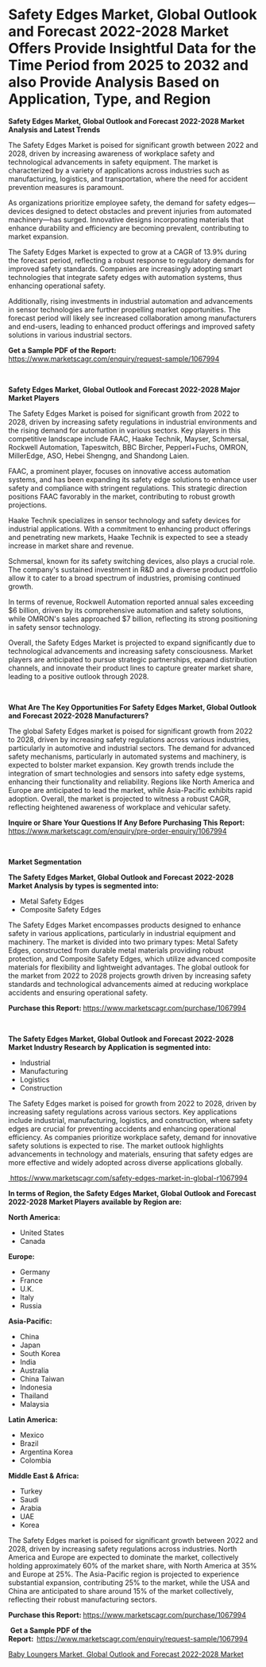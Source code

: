 <p><h1>Safety Edges Market, Global Outlook and Forecast 2022-2028 Market Offers Provide Insightful Data for the Time Period from 2025 to 2032 and also Provide Analysis Based on Application, Type, and Region</h1></p><p><strong>Safety Edges Market, Global Outlook and Forecast 2022-2028 Market Analysis and Latest Trends</strong></p>
<p><p>The Safety Edges Market is poised for significant growth between 2022 and 2028, driven by increasing awareness of workplace safety and technological advancements in safety equipment. The market is characterized by a variety of applications across industries such as manufacturing, logistics, and transportation, where the need for accident prevention measures is paramount. </p><p>As organizations prioritize employee safety, the demand for safety edges—devices designed to detect obstacles and prevent injuries from automated machinery—has surged. Innovative designs incorporating materials that enhance durability and efficiency are becoming prevalent, contributing to market expansion. </p><p>The Safety Edges Market is expected to grow at a CAGR of 13.9% during the forecast period, reflecting a robust response to regulatory demands for improved safety standards. Companies are increasingly adopting smart technologies that integrate safety edges with automation systems, thus enhancing operational safety. </p><p>Additionally, rising investments in industrial automation and advancements in sensor technologies are further propelling market opportunities. The forecast period will likely see increased collaboration among manufacturers and end-users, leading to enhanced product offerings and improved safety solutions in various industrial sectors.</p></p>
<p><strong>Get a Sample PDF of the Report:&nbsp;</strong> <a href="https://www.marketscagr.com/enquiry/request-sample/1067994?utm_campaign=3528&utm_medium=2&utm_source=Github&utm_content=ia&utm_term=21032025&utm_id=safety-edges-market-global-outlook-and-forecast-2022-2028">https://www.marketscagr.com/enquiry/request-sample/1067994</a></p>
<p>&nbsp;</p>
<p><strong>Safety Edges Market, Global Outlook and Forecast 2022-2028 Major Market Players</strong></p>
<p><p>The Safety Edges Market is poised for significant growth from 2022 to 2028, driven by increasing safety regulations in industrial environments and the rising demand for automation in various sectors. Key players in this competitive landscape include FAAC, Haake Technik, Mayser, Schmersal, Rockwell Automation, Tapeswitch, BBC Bircher, Pepperl+Fuchs, OMRON, MillerEdge, ASO, Hebei Shengng, and Shandong Laien.</p><p>FAAC, a prominent player, focuses on innovative access automation systems, and has been expanding its safety edge solutions to enhance user safety and compliance with stringent regulations. This strategic direction positions FAAC favorably in the market, contributing to robust growth projections.</p><p>Haake Technik specializes in sensor technology and safety devices for industrial applications. With a commitment to enhancing product offerings and penetrating new markets, Haake Technik is expected to see a steady increase in market share and revenue.</p><p>Schmersal, known for its safety switching devices, also plays a crucial role. The company's sustained investment in R&D and a diverse product portfolio allow it to cater to a broad spectrum of industries, promising continued growth.</p><p>In terms of revenue, Rockwell Automation reported annual sales exceeding $6 billion, driven by its comprehensive automation and safety solutions, while OMRON's sales approached $7 billion, reflecting its strong positioning in safety sensor technology.</p><p>Overall, the Safety Edges Market is projected to expand significantly due to technological advancements and increasing safety consciousness. Market players are anticipated to pursue strategic partnerships, expand distribution channels, and innovate their product lines to capture greater market share, leading to a positive outlook through 2028.</p></p>
<p>&nbsp;</p>
<p><strong>What Are The Key Opportunities For Safety Edges Market, Global Outlook and Forecast 2022-2028 Manufacturers?</strong></p>
<p><p>The global Safety Edges market is poised for significant growth from 2022 to 2028, driven by increasing safety regulations across various industries, particularly in automotive and industrial sectors. The demand for advanced safety mechanisms, particularly in automated systems and machinery, is expected to bolster market expansion. Key growth trends include the integration of smart technologies and sensors into safety edge systems, enhancing their functionality and reliability. Regions like North America and Europe are anticipated to lead the market, while Asia-Pacific exhibits rapid adoption. Overall, the market is projected to witness a robust CAGR, reflecting heightened awareness of workplace and vehicular safety.</p></p>
<p><strong>Inquire or Share Your Questions If Any Before Purchasing This Report:</strong> <a href="https://www.marketscagr.com/enquiry/pre-order-enquiry/1067994?utm_campaign=3528&utm_medium=2&utm_source=Github&utm_content=ia&utm_term=21032025&utm_id=safety-edges-market-global-outlook-and-forecast-2022-2028">https://www.marketscagr.com/enquiry/pre-order-enquiry/1067994</a></p>
<p>&nbsp;</p>
<p><strong>Market Segmentation</strong></p>
<p><strong>The Safety Edges Market, Global Outlook and Forecast 2022-2028 Market Analysis by types is segmented into:</strong></p>
<p><ul><li>Metal Safety Edges</li><li>Composite Safety Edges</li></ul></p>
<p><p>The Safety Edges Market encompasses products designed to enhance safety in various applications, particularly in industrial equipment and machinery. The market is divided into two primary types: Metal Safety Edges, constructed from durable metal materials providing robust protection, and Composite Safety Edges, which utilize advanced composite materials for flexibility and lightweight advantages. The global outlook for the market from 2022 to 2028 projects growth driven by increasing safety standards and technological advancements aimed at reducing workplace accidents and ensuring operational safety.</p></p>
<p><strong>Purchase this Report:&nbsp;</strong><a href="https://www.marketscagr.com/purchase/1067994?utm_campaign=3528&utm_medium=2&utm_source=Github&utm_content=ia&utm_term=21032025&utm_id=safety-edges-market-global-outlook-and-forecast-2022-2028">https://www.marketscagr.com/purchase/1067994</a></p>
<p>&nbsp;</p>
<p><strong>The Safety Edges Market, Global Outlook and Forecast 2022-2028 Market Industry Research by Application is segmented into:</strong></p>
<p><ul><li>Industrial</li><li>Manufacturing</li><li>Logistics</li><li>Construction</li></ul></p>
<p><p>The Safety Edges market is poised for growth from 2022 to 2028, driven by increasing safety regulations across various sectors. Key applications include industrial, manufacturing, logistics, and construction, where safety edges are crucial for preventing accidents and enhancing operational efficiency. As companies prioritize workplace safety, demand for innovative safety solutions is expected to rise. The market outlook highlights advancements in technology and materials, ensuring that safety edges are more effective and widely adopted across diverse applications globally.</p></p>
<p><a href="https://www.marketscagr.com/safety-edges-market-in-global-r1067994?utm_campaign=3528&utm_medium=2&utm_source=Github&utm_content=ia&utm_term=21032025&utm_id=safety-edges-market-global-outlook-and-forecast-2022-2028">&nbsp;https://www.marketscagr.com/safety-edges-market-in-global-r1067994</a></p>
<p><strong>In terms of Region, the Safety Edges Market, Global Outlook and Forecast 2022-2028 Market Players available by Region are:</strong></p>
<p>
    <p> <strong> North America: </strong>
        <ul>
            <li>United States</li>
            <li>Canada</li>
        </ul>
        </p> 
    <p> <strong> Europe: </strong>
        <ul>
            <li>Germany</li>
            <li>France</li>
            <li>U.K.</li>
            <li>Italy</li>
            <li>Russia</li>
        </ul>
        </p> 
    <p> <strong> Asia-Pacific: </strong>
        <ul>
            <li>China</li>
            <li>Japan</li>
            <li>South Korea</li>
            <li>India</li>
            <li>Australia</li>
            <li>China Taiwan</li>
            <li>Indonesia</li>
            <li>Thailand</li>
            <li>Malaysia</li>
        </ul>
        </p> 
    <p> <strong> Latin America: </strong>
        <ul>
            <li>Mexico</li>
            <li>Brazil</li>
            <li>Argentina Korea</li>
            <li>Colombia</li>
        </ul>
        </p> 
    <p> <strong> Middle East & Africa: </strong>
        <ul>
            <li>Turkey</li>
            <li>Saudi</li>
            <li>Arabia</li>
            <li>UAE</li>
            <li>Korea</li>
        </ul>
    </p>
    </p>
<p><p>The Safety Edges market is poised for significant growth between 2022 and 2028, driven by increasing safety regulations across industries. North America and Europe are expected to dominate the market, collectively holding approximately 60% of the market share, with North America at 35% and Europe at 25%. The Asia-Pacific region is projected to experience substantial expansion, contributing 25% to the market, while the USA and China are anticipated to share around 15% of the market collectively, reflecting their robust manufacturing sectors.</p></p>
<p><strong>Purchase this Report: </strong><a href="https://www.marketscagr.com/purchase/1067994?utm_campaign=3528&utm_medium=2&utm_source=Github&utm_content=ia&utm_term=21032025&utm_id=safety-edges-market-global-outlook-and-forecast-2022-2028">https://www.marketscagr.com/purchase/1067994</a></p>
<p>&nbsp;<strong>Get a Sample PDF of the Report:&nbsp;&nbsp;</strong><a href="https://www.marketscagr.com/enquiry/request-sample/1067994?utm_campaign=3528&utm_medium=2&utm_source=Github&utm_content=ia&utm_term=21032025&utm_id=safety-edges-market-global-outlook-and-forecast-2022-2028">https://www.marketscagr.com/enquiry/request-sample/1067994</a></p>
<p><strong></strong></p>
<p><p><a href="https://github.com/seibttullyjh/Market-Research-Report-List-1/blob/main/baby-loungers-market-global-outlook-and-forecast-2022-2028-market.md?utm_campaign=3528&utm_medium=2&utm_source=Github&utm_content=ia&utm_term=21032025&utm_id=safety-edges-market-global-outlook-and-forecast-2022-2028">Baby Loungers Market, Global Outlook and Forecast 2022-2028 Market</a></p></p>